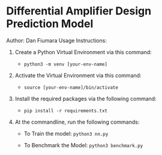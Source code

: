 # Differential Amplifier Design Prediction Model


Author: Dan Fiumara
Usage Instructions:
    
1. Create a Python Virtual Environment via this command:
   - `python3 -m venv [your-env-name]`
    
2. Activate the Virtual Environment via this command:
   - `source [your-env-name]/bin/activate`
    
3. Install the required packages via the following command:
   - `pip install -r requirements.txt`
    
4. At the commandline, run the following commands:
   - To Train the model:
     `python3 nn.py`
    
    - To Benchmark the Model: 
      `python3 benchmark.py`
